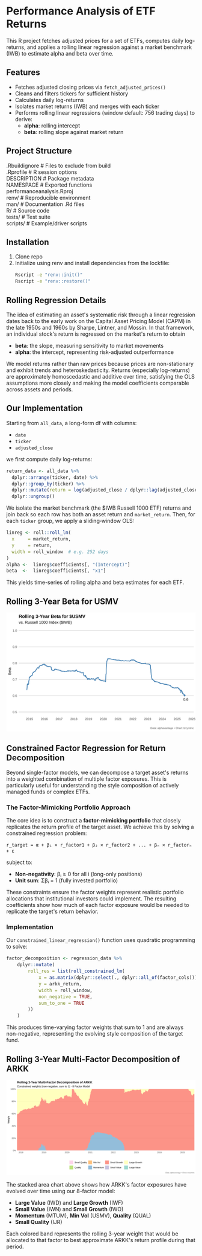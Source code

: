 # Performance Analysis of ETF Returns

This R project fetches adjusted prices for a set of ETFs, computes daily log-returns, and applies a rolling linear regression against a market benchmark (IWB) to estimate alpha and beta over time.

## Features

- Fetches adjusted closing prices via `fetch_adjusted_prices()`
- Cleans and filters tickers for sufficient history
- Calculates daily log-returns
- Isolates market returns (IWB) and merges with each ticker
- Performs rolling linear regressions (window default: 756 trading days) to derive:
  - **alpha**: rolling intercept
  - **beta**: rolling slope against market return

## Project Structure

.Rbuildignore      # Files to exclude from build  
.Rprofile          # R session options  
DESCRIPTION        # Package metadata  
NAMESPACE          # Exported functions  
performanceanalysis.Rproj  
renv/              # Reproducible environment  
man/               # Documentation .Rd files  
R/                 # Source code  
tests/             # Test suite  
scripts/           # Example/driver scripts  

## Installation

1. Clone repo  
2. Initialize using renv and install dependencies from the lockfile:
   ```sh
   Rscript -e "renv::init()"
   Rscript -e "renv::restore()"
   ```  


## Rolling Regression Details

The idea of estimating an asset's systematic risk through a linear regression dates back to the early work on the Capital Asset Pricing Model (CAPM) in the late 1950s and 1960s by Sharpe, Lintner, and Mossin. In that framework, an individual stock's return is regressed on the market's return to obtain  
- **beta**: the slope, measuring sensitivity to market movements  
- **alpha**: the intercept, representing risk-adjusted outperformance  

We model returns rather than raw prices because prices are non-stationary and exhibit trends and heteroskedasticity. Returns (especially log-returns) are approximately homoscedastic and additive over time, satisfying the OLS assumptions more closely and making the model coefficients comparable across assets and periods.

## Our Implementation

Starting from `all_data`, a long-form df with columns:
- `date`  
- `ticker`  
- `adjusted_close`  

we first compute daily log-returns:
```r
return_data <- all_data %>%
  dplyr::arrange(ticker, date) %>%
  dplyr::group_by(ticker) %>%
  dplyr::mutate(return = log(adjusted_close / dplyr::lag(adjusted_close))) %>%
  dplyr::ungroup()
```
We isolate the market benchmark (the $IWB Russell 1000 ETF) returns and join back so each row has both an asset return and `market_return`. Then, for each `ticker` group, we apply a sliding‐window OLS:
```r
linreg <- roll::roll_lm(
  x     = market_return,
  y     = return,
  width = roll_window  # e.g. 252 days
)
alpha <-  linreg$coefficients[, "(Intercept)"]
beta  <-  linreg$coefficients[, "x1"]
```

This yields time-series of rolling alpha and beta estimates for each ETF.

## Rolling 3-Year Beta for USMV

![Rolling 3-Year Beta for USMV](images/usmv_beta.svg)

## Constrained Factor Regression for Return Decomposition

Beyond single-factor models, we can decompose a target asset's returns into a weighted combination of multiple factor exposures. This is particularly useful for understanding the style composition of actively managed funds or complex ETFs.

### The Factor-Mimicking Portfolio Approach

The core idea is to construct a **factor-mimicking portfolio** that closely replicates the return profile of the target asset. We achieve this by solving a constrained regression problem:

```
r_target = α + β₁ × r_factor1 + β₂ × r_factor2 + ... + βₙ × r_factorₙ + ε
```

subject to:
- **Non-negativity**: βᵢ ≥ 0 for all i (long-only positions)
- **Unit sum**: Σβᵢ = 1 (fully invested portfolio)

These constraints ensure the factor weights represent realistic portfolio allocations that institutional investors could implement. The resulting coefficients show how much of each factor exposure would be needed to replicate the target's return behavior.

### Implementation

Our `constrained_linear_regression()` function uses quadratic programming to solve:

```r
factor_decomposition <- regression_data %>%
    dplyr::mutate(
        roll_res = list(roll_constrained_lm(
            x = as.matrix(dplyr::select(., dplyr::all_of(factor_cols))),
            y = arkk_return,
            width = roll_window,
            non_negative = TRUE,
            sum_to_one = TRUE
        ))
    )
```

This produces time-varying factor weights that sum to 1 and are always non-negative, representing the evolving style composition of the target fund.

## Rolling 3-Year Multi-Factor Decomposition of ARKK

![Rolling 3-Year Multi-Factor Decomposition of ARKK](images/arkk_factor_decomposition.svg)

The stacked area chart above shows how ARKK's factor exposures have evolved over time using our 8-factor model:
- **Large Value** (IWD) and **Large Growth** (IWF) 
- **Small Value** (IWN) and **Small Growth** (IWO)
- **Momentum** (MTUM), **Min Vol** (USMV), **Quality** (QUAL)
- **Small Quality** (IJR)

Each colored band represents the rolling 3-year weight that would be allocated to that factor to best approximate ARKK's return profile during that period.
